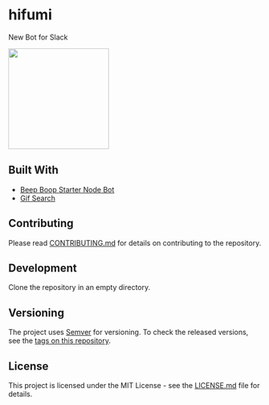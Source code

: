 # hifumi

New Bot for Slack

<img src="https://cldup.com/5_WX4V_uJ8.png" width=200 />

## Built With

* [Beep Boop Starter Node Bot](https://github.com/BeepBoopHQ/starter-node-bot)
* [Gif Search](https://github.com/selcher/gif-search)

## Contributing

Please read [CONTRIBUTING.md](https://github.com/selcher/hifumi/blob/master/CONTRIBUTING.md) for details on contributing to the repository.

## Development

Clone the repository in an empty directory.

## Versioning

The project uses [Semver](http://semver.org) for versioning. To check the released versions, see the [tags on this repository](https://github.com/selcher/hifumi/releases).

## License

This project is licensed under the MIT License - see the [LICENSE.md](https://github.com/selcher/hifumi/blob/master/LICENSE) file for details.
